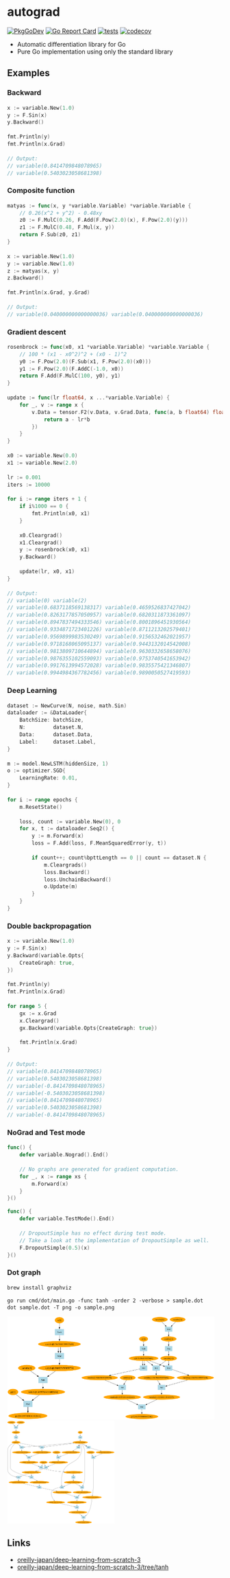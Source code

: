 # autograd

[![PkgGoDev](https://pkg.go.dev/badge/github.com/itsubaki/autograd)](https://pkg.go.dev/github.com/itsubaki/autograd)
[![Go Report Card](https://goreportcard.com/badge/github.com/itsubaki/autograd?style=flat-square)](https://goreportcard.com/report/github.com/itsubaki/autograd)
[![tests](https://github.com/itsubaki/autograd/workflows/tests/badge.svg)](https://github.com/itsubaki/autograd/actions)
[![codecov](https://codecov.io/gh/itsubaki/autograd/graph/badge.svg?token=loXkcn2w9W)](https://codecov.io/gh/itsubaki/autograd)

- Automatic differentiation library for Go
- Pure Go implementation using only the standard library

## Examples

### Backward

```go
x := variable.New(1.0)
y := F.Sin(x)
y.Backward()

fmt.Println(y)
fmt.Println(x.Grad)

// Output:
// variable(0.8414709848078965)
// variable(0.5403023058681398)
```

### Composite function

```go
matyas := func(x, y *variable.Variable) *variable.Variable {
	// 0.26(x^2 + y^2) - 0.48xy
	z0 := F.MulC(0.26, F.Add(F.Pow(2.0)(x), F.Pow(2.0)(y)))
	z1 := F.MulC(0.48, F.Mul(x, y))
	return F.Sub(z0, z1)
}

x := variable.New(1.0)
y := variable.New(1.0)
z := matyas(x, y)
z.Backward()

fmt.Println(x.Grad, y.Grad)

// Output:
// variable(0.040000000000000036) variable(0.040000000000000036)
```

### Gradient descent

```go
rosenbrock := func(x0, x1 *variable.Variable) *variable.Variable {
	// 100 * (x1 - x0^2)^2 + (x0 - 1)^2
	y0 := F.Pow(2.0)(F.Sub(x1, F.Pow(2.0)(x0)))
	y1 := F.Pow(2.0)(F.AddC(-1.0, x0))
	return F.Add(F.MulC(100, y0), y1)
}

update := func(lr float64, x ...*variable.Variable) {
	for _, v := range x {
		v.Data = tensor.F2(v.Data, v.Grad.Data, func(a, b float64) float64 {
			return a - lr*b
		})
	}
}

x0 := variable.New(0.0)
x1 := variable.New(2.0)

lr := 0.001
iters := 10000

for i := range iters + 1 {
	if i%1000 == 0 {
		fmt.Println(x0, x1)
	}

	x0.Cleargrad()
	x1.Cleargrad()
	y := rosenbrock(x0, x1)
	y.Backward()

	update(lr, x0, x1)
}

// Output:
// variable(0) variable(2)
// variable(0.6837118569138317) variable(0.4659526837427042)
// variable(0.8263177857050957) variable(0.6820311873361097)
// variable(0.8947837494333546) variable(0.8001896451930564)
// variable(0.9334871723401226) variable(0.8711213202579401)
// variable(0.9569899983530249) variable(0.9156532462021957)
// variable(0.9718168065095137) variable(0.9443132014542008)
// variable(0.9813809710644894) variable(0.9630332658658076)
// variable(0.9876355102559093) variable(0.9753740541653942)
// variable(0.9917613994572028) variable(0.9835575421346807)
// variable(0.9944984367782456) variable(0.9890050527419593)
```

### Deep Learning

```go
dataset := NewCurve(N, noise, math.Sin)
dataloader := &DataLoader{
	BatchSize: batchSize,
	N:         dataset.N,
	Data:      dataset.Data,
	Label:     dataset.Label,
}

m := model.NewLSTM(hiddenSize, 1)
o := optimizer.SGD{
	LearningRate: 0.01,
}

for i := range epochs {
	m.ResetState()

	loss, count := variable.New(0), 0
	for x, t := dataloader.Seq2() {
		y := m.Forward(x)
		loss = F.Add(loss, F.MeanSquaredError(y, t))

		if count++; count%bpttLength == 0 || count == dataset.N {
			m.Cleargrads()
			loss.Backward()
			loss.UnchainBackward()
			o.Update(m)
		}
	}
}
```

### Double backpropagation

```go
x := variable.New(1.0)
y := F.Sin(x)
y.Backward(variable.Opts{
	CreateGraph: true,
})

fmt.Println(y)
fmt.Println(x.Grad)

for range 5 {
	gx := x.Grad
	x.Cleargrad()
	gx.Backward(variable.Opts{CreateGraph: true})

	fmt.Println(x.Grad)
}

// Output:
// variable(0.8414709848078965)
// variable(0.5403023058681398)
// variable(-0.8414709848078965)
// variable(-0.5403023058681398)
// variable(0.8414709848078965)
// variable(0.5403023058681398)
// variable(-0.8414709848078965)
```

### NoGrad and Test mode

```go
func() {
	defer variable.Nograd().End()

	// No graphs are generated for gradient computation.
	for _, x := range xs {
		m.Forward(x)
	}
}()
```

```go
func() {
	defer variable.TestMode().End()

	// DropoutSimple has no effect during test mode.
	// Take a look at the implementation of DropoutSimple as well.
	F.DropoutSimple(0.5)(x)
}()
```

### Dot graph

```shell
brew install graphviz
```

```shell
go run cmd/dot/main.go -func tanh -order 2 -verbose > sample.dot
dot sample.dot -T png -o sample.png
```

<img src="https://github.com/itsubaki/autograd/blob/main/dtanh.png" height="240px"><img src="https://github.com/itsubaki/autograd/blob/main/dtanh2.png" height="240px"><img src="https://github.com/itsubaki/autograd/blob/main/dtanh3.png" height="240px">

## Links

- [oreilly-japan/deep-learning-from-scratch-3](https://github.com/oreilly-japan/deep-learning-from-scratch-3)
- [oreilly-japan/deep-learning-from-scratch-3/tree/tanh](https://github.com/oreilly-japan/deep-learning-from-scratch-3/tree/tanh)
